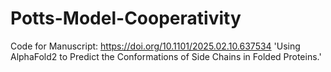 # Potts-Model-Cooperativity
Code for Manuscript: https://doi.org/10.1101/2025.02.10.637534 'Using AlphaFold2 to Predict the Conformations of Side Chains in Folded Proteins.'
